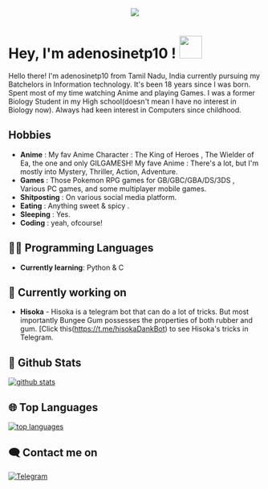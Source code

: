 <div align="center">
    <img src="https://telegra.ph/file/155c176cf362ce729ceb1.jpg">
</div>

# Hey, I'm adenosinetp10 ! <img src="https://raw.githubusercontent.com/MartinHeinz/MartinHeinz/master/wave.gif" width="45px">

Hello there! I'm adenosinetp10 from Tamil Nadu, India currently pursuing my Batchelors in Information technology. It's been 18 years since I was born. Spent most of my time watching Anime and playing Games. I was a former Biology Student in my High school(doesn't mean I have no interest in Biology now). Always had keen interest in Computers since childhood.

## Hobbies

- **Anime** : My fav Anime Character : The King of Heroes , The Wielder of Ea, the one and only GILGAMESH! My fave Anime : There's a lot, but I'm mostly into Mystery, Thriller, Action, Adventure.
- **Games** : Those Pokemon RPG games for GB/GBC/GBA/DS/3DS , Various PC games, and some multiplayer mobile games.
- **Shitposting** : On various social media platform.
- **Eating** : Anything sweet & spicy .
- **Sleeping** : Yes.
- **Coding** : yeah, ofcourse!

## 👩‍💻 Programming Languages

- **Currently learning**: Python & C

## 🔭 Currently working on
- **Hisoka** - Hisoka is a telegram bot that can do a lot of tricks. But most importantly Bungee Gum possesses the properties of both rubber and gum. [Click this(https://t.me/hisokaDankBot) to see Hisoka's tricks in Telegram.

##  🐙 **Github Stats**

[![github stats](https://github-readme-stats.vercel.app/api?username=adenosinetp10&show_icons=true&theme=radical)](https://github.com/adenosinetp10)

## 🌐 **Top Languages**

[![top languages](https://github-readme-stats.vercel.app/api/top-langs/?username=adenosinetp10&show_icons=true&theme=radical&layout=compact)](https://github.com/adenosinetp10)
   

## 🗨️ Contact me on


[![Telegram](https://img.shields.io/badge/telegram-1b77FF.svg?style=for-the-badge&logo=telegram)](https://t.me/ATPnull)

